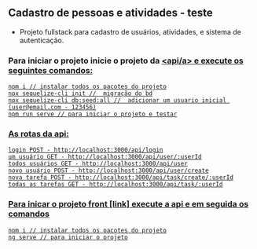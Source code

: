 ## Cadastro de pessoas e atividades - teste

- Projeto fullstack para cadastro de usuários, atividades, e sistema de autenticação.

### Para iniciar o projeto inicie o projeto da  <a href="https://github.com/Joao-r-Am/cadastro-pessoas-atividade-api"><api/a> e execute os seguintes comandos:

    npm i // instalar todos os pacotes do projeto
    npx sequelize-cli init //  migração do bd
    npx sequelize-cli db:seed:all //  adicionar um usuario inicial (user@email.com - 123456)
    npm run serve // para iniciar o projeto e testar

### As rotas da api:

    login POST - http://localhost:3000/api/login
    um usuário GET - http://localhost:3000/api/user/:userId
    todos usuários GET - http://localhost:3000/api/user
    novo usuário POST - http://localhost:3000/api/user/create
    nova tarefa POST - http://localhost:3000/api/task/create/:userId
    todas as tarefas GET - http://localhost:3000/api/task/:userId

### Para inicar o projeto front [link] execute a api e em seguida os comandos

    npm i // instalar todos os pacotes do projeto
    ng serve // para iniciar o projeto

